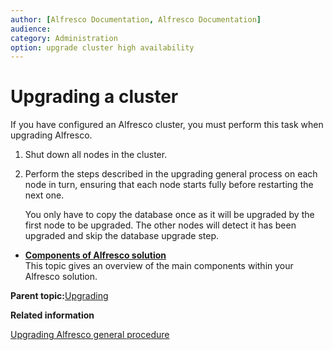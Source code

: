 ```yaml
---
author: [Alfresco Documentation, Alfresco Documentation]
audience: 
category: Administration
option: upgrade cluster high availability
---
```


# Upgrading a cluster

If you have configured an Alfresco cluster, you must perform this task when upgrading Alfresco.

1.  Shut down all nodes in the cluster.

2.  Perform the steps described in the upgrading general process on each node in turn, ensuring that each node starts fully before restarting the next one.

    You only have to copy the database once as it will be upgraded by the first node to be upgraded. The other nodes will detect it has been upgraded and skip the database upgrade step.


-   **[Components of Alfresco solution](../concepts/alfresco-components.md)**  
This topic gives an overview of the main components within your Alfresco solution.

**Parent topic:**[Upgrading](../concepts/ch-upgrade.md)

**Related information**  


[Upgrading Alfresco general procedure](upgrade-process.md)


